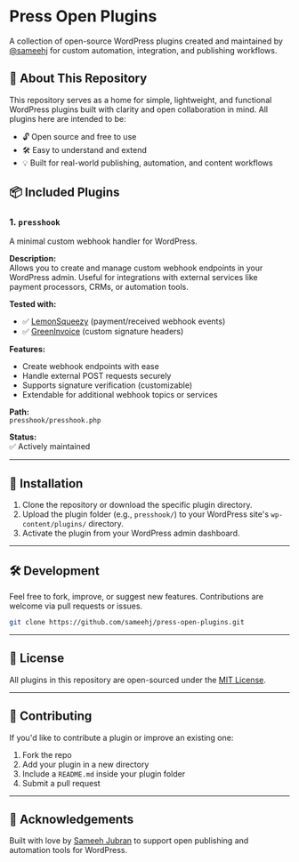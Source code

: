 # Press Open Plugins

A collection of open-source WordPress plugins created and maintained by [@sameehj](https://github.com/sameehj) for custom automation, integration, and publishing workflows.

## 🔌 About This Repository

This repository serves as a home for simple, lightweight, and functional WordPress plugins built with clarity and open collaboration in mind. All plugins here are intended to be:

- 🔓 Open source and free to use
- 🛠️ Easy to understand and extend
- 💡 Built for real-world publishing, automation, and content workflows

## 📦 Included Plugins

### 1. `presshook`

A minimal custom webhook handler for WordPress.

**Description:**  
Allows you to create and manage custom webhook endpoints in your WordPress admin. Useful for integrations with external services like payment processors, CRMs, or automation tools.

**Tested with:**  
- ✅ [LemonSqueezy](https://www.lemonsqueezy.com/) (payment/received webhook events)
- ✅ [GreenInvoice](greeninvoice) (custom signature headers)

**Features:**
- Create webhook endpoints with ease
- Handle external POST requests securely
- Supports signature verification (customizable)
- Extendable for additional webhook topics or services

**Path:**  
`presshook/presshook.php`

**Status:**  
✅ Actively maintained

---

## 🔧 Installation

1. Clone the repository or download the specific plugin directory.
2. Upload the plugin folder (e.g., `presshook/`) to your WordPress site's `wp-content/plugins/` directory.
3. Activate the plugin from your WordPress admin dashboard.

---

## 🛠 Development

Feel free to fork, improve, or suggest new features. Contributions are welcome via pull requests or issues.

```bash
git clone https://github.com/sameehj/press-open-plugins.git
````

---

## 📜 License

All plugins in this repository are open-sourced under the [MIT License](LICENSE).

---

## 🤝 Contributing

If you'd like to contribute a plugin or improve an existing one:

1. Fork the repo
2. Add your plugin in a new directory
3. Include a `README.md` inside your plugin folder
4. Submit a pull request

---

## 🙌 Acknowledgements

Built with love by [Sameeh Jubran](https://github.com/sameehj) to support open publishing and automation tools for WordPress.